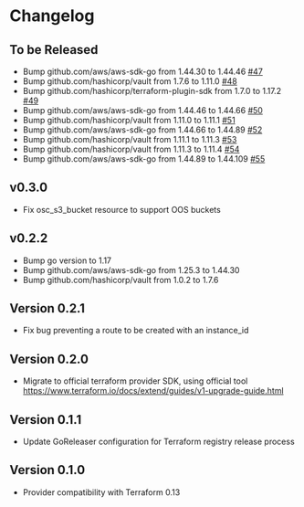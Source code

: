 # Changelog

## To be Released

* Bump github.com/aws/aws-sdk-go from 1.44.30 to 1.44.46 [#47](https://github.com/Scalingo/terraform-provider-osc/pull/47)
* Bump github.com/hashicorp/vault from 1.7.6 to 1.11.0 [#48](https://github.com/Scalingo/terraform-provider-osc/pull/48)
* Bump github.com/hashicorp/terraform-plugin-sdk from 1.7.0 to 1.17.2 [#49](https://github.com/Scalingo/terraform-provider-osc/pull/49)
* Bump github.com/aws/aws-sdk-go from 1.44.46 to 1.44.66 [#50](https://github.com/Scalingo/terraform-provider-osc/pull/50)
* Bump github.com/hashicorp/vault from 1.11.0 to 1.11.1 [#51](https://github.com/Scalingo/terraform-provider-osc/pull/51)
* Bump github.com/aws/aws-sdk-go from 1.44.66 to 1.44.89 [#52](https://github.com/Scalingo/terraform-provider-osc/pull/52)
* Bump github.com/hashicorp/vault from 1.11.1 to 1.11.3 [#53](https://github.com/Scalingo/terraform-provider-osc/pull/53)
* Bump github.com/hashicorp/vault from 1.11.3 to 1.11.4 [#54](https://github.com/Scalingo/terraform-provider-osc/pull/54)
* Bump github.com/aws/aws-sdk-go from 1.44.89 to 1.44.109 [#55](https://github.com/Scalingo/terraform-provider-osc/pull/55)

## v0.3.0

* Fix osc_s3_bucket resource to support OOS buckets

## v0.2.2

* Bump go version to 1.17
* Bump github.com/aws/aws-sdk-go from 1.25.3 to 1.44.30
* Bump github.com/hashicorp/vault from 1.0.2 to 1.7.6

## Version 0.2.1

* Fix bug preventing a route to be created with an instance_id

## Version 0.2.0

* Migrate to official terraform provider SDK, using official tool
  https://www.terraform.io/docs/extend/guides/v1-upgrade-guide.html

## Version 0.1.1

* Update GoReleaser configuration for Terraform registry release process

## Version 0.1.0

* Provider compatibility with Terraform 0.13
